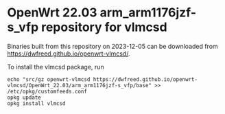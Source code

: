 OpenWrt 22.03 arm_arm1176jzf-s_vfp repository for vlmcsd
========

Binaries built from this repository on 2023-12-05 can be downloaded from <https://dwfreed.github.io/openwrt-vlmcsd/>.

To install the vlmcsd package, run

```
echo "src/gz openwrt-vlmcsd https://dwfreed.github.io/openwrt-vlmcsd/OpenWrt_22.03/arm_arm1176jzf-s_vfp/base" >> /etc/opkg/customfeeds.conf
opkg update
opkg install vlmcsd
```
